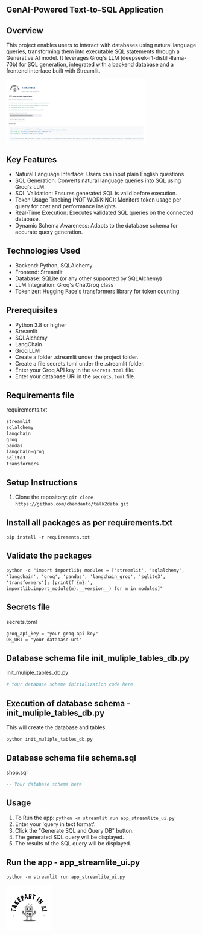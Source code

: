##  GenAI-Powered Text-to-SQL Application
## Overview
This project enables users to interact with databases using natural language queries, transforming them into executable SQL statements through a Generative AI model. It leverages Groq's LLM (deepseek-r1-distill-llama-70b) for SQL generation, integrated with a backend database and a frontend interface built with Streamlit.

<img src="static/logo/Talk2Data.png" alt="Logo" width="370"/>

## Key Features
- Natural Language Interface: Users can input plain English questions.
- SQL Generation: Converts natural language queries into SQL using Groq's LLM.
- SQL Validation: Ensures generated SQL is valid before execution.
- Token Usage Tracking (NOT WORKING): Monitors token usage per query for cost and performance insights.
- Real-Time Execution: Executes validated SQL queries on the connected database.
- Dynamic Schema Awareness: Adapts to the database schema for accurate query generation.

## Technologies Used
- Backend: Python, SQLAlchemy
- Frontend: Streamlit
- Database: SQLite (or any other supported by SQLAlchemy)
- LLM Integration: Groq's ChatGroq class
- Tokenizer: Hugging Face's transformers library for token counting

## Prerequisites
- Python 3.8 or higher
- Streamlit
- SQLAlchemy
- LangChain
- Groq LLM
- Create a folder .streamlit under the project folder.
- Create a file secrets.toml under the .streamlit folder.
- Enter your Groq API key in the `secrets.toml` file.
- Enter your database URI in the `secrets.toml` file.

## Requirements file
requirements.txt
```
streamlit
sqlalchemy
langchain
groq
pandas
langchain-groq
sqlite3
transformers
```
## Setup Instructions
1. Clone the repository: `git clone https://github.com/chandanto/talk2data.git`

## Install all packages as per requirements.txt
```
pip install -r requirements.txt
```

## Validate the packages 
```
python -c "import importlib; modules = ['streamlit', 'sqlalchemy', 'langchain', 'groq', 'pandas', 'langchain_groq', 'sqlite3', 'transformers']; [print(f'{m}:', importlib.import_module(m).__version__) for m in modules]"
```

## Secrets file
secrets.toml
```
groq_api_key = "your-groq-api-key"
DB_URI = "your-database-uri"
```

## Database schema file init_muliple_tables_db.py
init_muliple_tables_db.py
```python
# Your database schema initialization code here
```

## Execution of database schema - init_muliple_tables_db.py
This will create the database and tables.
```
python init_muliple_tables_db.py
```

## Database schema file schema.sql
shop.sql
```sql
-- Your database schema here
```

## Usage
1. To Run the app: `python -m streamlit run app_streamlite_ui.py`
2. Enter your 'query in text format'.
3. Click the "Generate SQL and Query DB" button.
4. The generated SQL query will be displayed.
5. The results of the SQL query will be displayed.

## Run the app - app_streamlite_ui.py
```
python -m streamlit run app_streamlite_ui.py
```

<img src="static/logo/TakePart_In_AI_logo.png" alt="Logo" width="120"/>